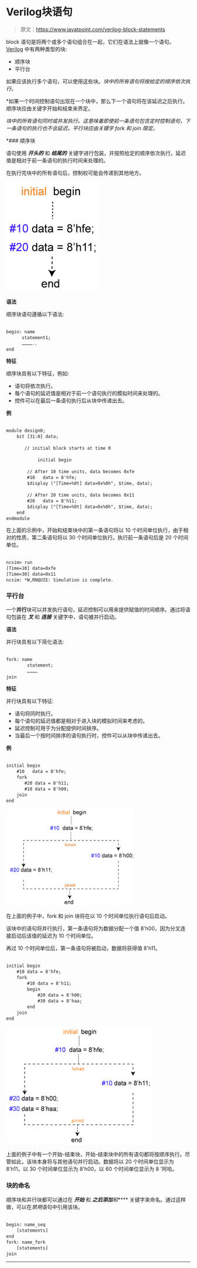 # Verilog块语句

> 原文：<https://www.javatpoint.com/verilog-block-statements>

block 语句是将两个或多个语句组合在一起，它们在语法上就像一个语句。 [Verilog](https://www.javatpoint.com/verilog) 中有两种类型的块:

*   顺序块
*   平行台

如果应该执行多个语句，可以使用这些块。*块中的所有语句将按给定的顺序依次执行。*

 *如果一个时间控制语句出现在一个块中，那么下一个语句将在该延迟之后执行。顺序块应由关键字开始和结束来界定。

*块中的所有语句同时或并发执行。这意味着即使前一条语句包含定时控制语句，下一条语句的执行也不会延迟。平行块应由关键字 fork 和 join 限定。*

 *### 顺序块

语句使用 ***开头的*** 和 ***结尾的*** 关键字进行包装，并按照给定的顺序依次执行。延迟值是相对于前一条语句的执行时间来处理的。

在执行完块中的所有语句后，控制权可能会传递到其他地方。

![Verilog Block Statements](img/39be98599011fee69188825cb33683b5.png)

**语法**

顺序块语句遵循以下语法:

```

begin: name
      statement1;
      …………..
end

```

**特征**

顺序块具有以下特征，例如:

*   语句将依次执行。
*   每个语句的延迟值是相对于前一个语句执行的模拟时间来处理的。
*   控件可以在最后一条语句执行后从块中传递出去。

**例**

```

module design0;
	bit [31:0] data;

	   // initial block starts at time 0

            initial begin

		// After 10 time units, data becomes 0xfe
		#10   data = 8'hfe;
		$display ("[Time=%0t] data=0x%0h", $time, data);

		// After 20 time units, data becomes 0x11
		#20   data = 8'h11;
		$display ("[Time=%0t] data=0x%0h", $time, data);
	end
endmodule

```

在上面的示例中，开始和结束块中的第一条语句将以 10 个时间单位执行，由于相对的性质，第二条语句将以 30 个时间单位执行。执行前一条语句后是 20 个时间单位。

```

ncsim> run
[Time=10] data=0xfe
[Time=30] data=0x11
ncsim: *W,RNQUIE: Simulation is complete.

```

### 平行台

一个**并行**块可以并发执行语句，延迟控制可以用来提供赋值的时间顺序。通过将语句包装在 ***叉*** 和 ***连接*** 关键字中，语句被并行启动。

**语法**

并行块具有以下简化语法:

```

fork: name
        statement;
        …………
join

```

**特征**

并行块具有以下特征:

*   语句将同时执行。
*   每个语句的延迟值都是相对于进入块的模拟时间来考虑的。
*   延迟控制可用于为分配提供时间排序。
*   当最后一个按时间排序的语句执行时，控件可以从块中传递出去。

**例**

```

initial begin
	#10   data = 8'hfe;
	fork
	   #20 data = 8'h11;
	   #10 data = 8'h00;
	join
end

```

![Verilog Block Statements](img/43bc1079d1e7d4ed8f30ecbdd2ab0ce4.png)

在上面的例子中，fork 和 join 块将在以 10 个时间单位执行语句后启动。

该块中的语句将并行执行，第一条语句将为数据分配一个值 8'h00，因为分叉连接启动后该值的延迟为 10 个时间单位。

再过 10 个时间单位后，第一条语句将被启动，数据将获得值 8'h11。

```

initial begin
	#10 data = 8'hfe;
	fork
		#10 data = 8'h11;
		begin
			#20 data = 8'h00;
			#30 data = 8'haa;
		end
	join
end

```

![Verilog Block Statements](img/5cb2b1e362c728ea5a8c419401bdef4b.png)

上面的例子中有一个开始-结束块，开始-结束块中的所有语句都将按顺序执行。尽管如此，该块本身将与其他语句并行启动。数据将以 20 个时间单位显示为 8'h11，以 30 个时间单位显示为 8'h00，以 60 个时间单位显示为 8 '阿哈。

### 块的命名

顺序块和并行块都可以通过在 ***开始*** 和 ***之后添加**和***** 关键字来命名。通过这样做，可以在*禁用*语句中引用该块。

```

begin: name_seq
	[statements]
end
fork: name_fork
	[statements]
join

```

* * ***